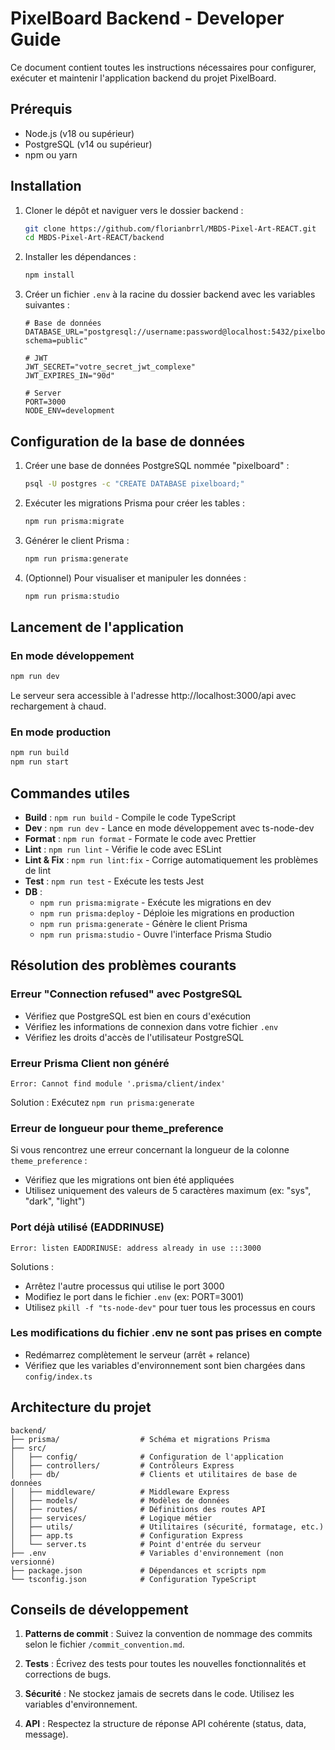 # PixelBoard Backend - Developer Guide

Ce document contient toutes les instructions nécessaires pour configurer, exécuter et maintenir l'application backend du projet PixelBoard.

## Prérequis

- Node.js (v18 ou supérieur)
- PostgreSQL (v14 ou supérieur)
- npm ou yarn

## Installation

1. Cloner le dépôt et naviguer vers le dossier backend :
   ```bash
   git clone https://github.com/florianbrrl/MBDS-Pixel-Art-REACT.git
   cd MBDS-Pixel-Art-REACT/backend
   ```

2. Installer les dépendances :
   ```bash
   npm install
   ```

3. Créer un fichier `.env` à la racine du dossier backend avec les variables suivantes :
   ```
   # Base de données
   DATABASE_URL="postgresql://username:password@localhost:5432/pixelboard?schema=public"
   
   # JWT
   JWT_SECRET="votre_secret_jwt_complexe"
   JWT_EXPIRES_IN="90d"
   
   # Server
   PORT=3000
   NODE_ENV=development
   ```

## Configuration de la base de données

1. Créer une base de données PostgreSQL nommée "pixelboard" :
   ```bash
   psql -U postgres -c "CREATE DATABASE pixelboard;"
   ```

2. Exécuter les migrations Prisma pour créer les tables :
   ```bash
   npm run prisma:migrate
   ```

3. Générer le client Prisma :
   ```bash
   npm run prisma:generate
   ```

4. (Optionnel) Pour visualiser et manipuler les données :
   ```bash
   npm run prisma:studio
   ```

## Lancement de l'application

### En mode développement
```bash
npm run dev
```
Le serveur sera accessible à l'adresse http://localhost:3000/api avec rechargement à chaud.

### En mode production
```bash
npm run build
npm run start
```

## Commandes utiles

- **Build** : `npm run build` - Compile le code TypeScript
- **Dev** : `npm run dev` - Lance en mode développement avec ts-node-dev
- **Format** : `npm run format` - Formate le code avec Prettier
- **Lint** : `npm run lint` - Vérifie le code avec ESLint
- **Lint & Fix** : `npm run lint:fix` - Corrige automatiquement les problèmes de lint
- **Test** : `npm run test` - Exécute les tests Jest
- **DB** :
  - `npm run prisma:migrate` - Exécute les migrations en dev
  - `npm run prisma:deploy` - Déploie les migrations en production
  - `npm run prisma:generate` - Génère le client Prisma
  - `npm run prisma:studio` - Ouvre l'interface Prisma Studio

## Résolution des problèmes courants

### Erreur "Connection refused" avec PostgreSQL
- Vérifiez que PostgreSQL est bien en cours d'exécution
- Vérifiez les informations de connexion dans votre fichier `.env`
- Vérifiez les droits d'accès de l'utilisateur PostgreSQL

### Erreur Prisma Client non généré
```
Error: Cannot find module '.prisma/client/index'
```
Solution : Exécutez `npm run prisma:generate`

### Erreur de longueur pour theme_preference
Si vous rencontrez une erreur concernant la longueur de la colonne `theme_preference` :
- Vérifiez que les migrations ont bien été appliquées  
- Utilisez uniquement des valeurs de 5 caractères maximum (ex: "sys", "dark", "light")

### Port déjà utilisé (EADDRINUSE)
```
Error: listen EADDRINUSE: address already in use :::3000
```
Solutions :
- Arrêtez l'autre processus qui utilise le port 3000
- Modifiez le port dans le fichier `.env` (ex: PORT=3001)
- Utilisez `pkill -f "ts-node-dev"` pour tuer tous les processus en cours

### Les modifications du fichier .env ne sont pas prises en compte
- Redémarrez complètement le serveur (arrêt + relance)
- Vérifiez que les variables d'environnement sont bien chargées dans `config/index.ts`

## Architecture du projet

```
backend/
├── prisma/                  # Schéma et migrations Prisma
├── src/
│   ├── config/              # Configuration de l'application
│   ├── controllers/         # Contrôleurs Express
│   ├── db/                  # Clients et utilitaires de base de données
│   ├── middleware/          # Middleware Express
│   ├── models/              # Modèles de données
│   ├── routes/              # Définitions des routes API
│   ├── services/            # Logique métier
│   ├── utils/               # Utilitaires (sécurité, formatage, etc.)
│   ├── app.ts               # Configuration Express
│   └── server.ts            # Point d'entrée du serveur
├── .env                     # Variables d'environnement (non versionné)
├── package.json             # Dépendances et scripts npm
└── tsconfig.json            # Configuration TypeScript
```

## Conseils de développement

1. **Patterns de commit** : Suivez la convention de nommage des commits selon le fichier `/commit_convention.md`.

2. **Tests** : Écrivez des tests pour toutes les nouvelles fonctionnalités et corrections de bugs.

3. **Sécurité** : Ne stockez jamais de secrets dans le code. Utilisez les variables d'environnement.

4. **API** : Respectez la structure de réponse API cohérente (status, data, message).
